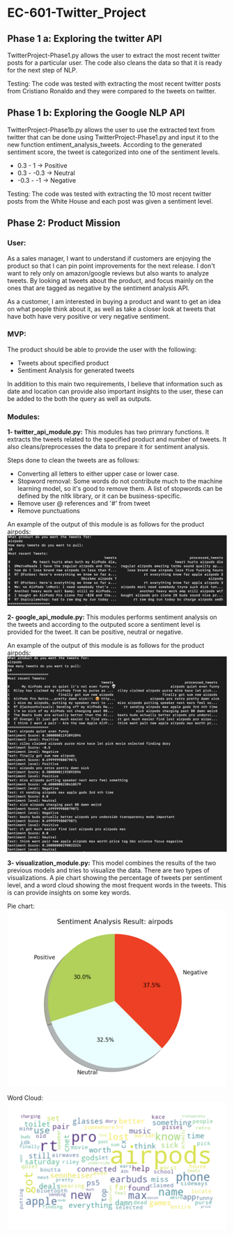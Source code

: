 # EC-601-Twitter_Project

Phase 1 a: Exploring the twitter API
--------

TwitterProject-Phase1.py allows the user to extract the most recent twitter posts for a particular user. 
The code also cleans the data so that it is ready for the next step of NLP. 

Testing: The code was tested with extracting the most recent twitter posts from Cristiano Ronaldo and they were compared to the tweets on twitter.


Phase 1 b: Exploring the Google NLP API 
--------

TwitterProject-Phase1b.py allows the user to use the extracted text from twitter that can be done using TwitterProject-Phase1.py and input it to the new function entiment_analysis_tweets. According to the generated sentiment score, the tweet is categorized into one of the sentiment levels. 
 
 - 0.3 - 1 -> Positive 
 - 0.3 - -0.3 -> Neutral  
 - -0.3 - -1 -> Negative 
 
Testing: The code was tested with extracting the 10 most recent twitter posts from the White House and each post was given a sentiment level. 

Phase 2: Product Mission
--------

### User:
As a sales manager, I want to understand if customers are enjoying the product so that I can pin point improvements for the next release. I don't want to rely only on amazon/google reviews but also wants to analyze tweets. By looking at tweets about the product, and focus mainly on the ones that are tagged as negative by the sentiment analysis API. 

As a customer, I am interested in buying a product and want to get an idea on what people think about it, as well as take a closer look at tweets that have both have very positive or very negative sentiment. 

### MVP: 
The product should be able to provide the user with the following:  
 - Tweets about specified product
 - Sentiment Analysis for generated tweets 

In addition to this main two requirements, I believe that information such as date and location can provide also important insights to the user, these can be added to the both the query as well as outputs. 

### Modules: 

**1- twitter_api_module.py:**
This modules has two primrary functions. It extracts the tweets related to the specified product and number of tweets. It also cleans/preprocesses the data to prepare it for sentiment analysis.

Steps done to clean the tweets are as follows: 
 - Converting all letters to either upper case or lower case.
 - Stopword removal: Some words do not contribute much to the machine learning model, so it's good to remove them. A list of stopwords can be defined by the nltk library, or it can be business-specific.
 - Remove user @ references and '#' from tweet
 - Remove punctuations
 
An example of the output of this module is as follows for the product airpods: 
![alt text](https://github.com/mkhalil1998/EC-601-Twitter_Project/blob/main/Images/module1.png)

**2- google_api_module.py:**
This modules performs sentiment analysis on the tweets and according to the outputed score a sentiment level is provided for the tweet. It can be positive, neutral or negative. 

An example of the output of this module is as follows for the product airpods: 
![alt text](https://github.com/mkhalil1998/EC-601-Twitter_Project/blob/main/Images/module2.png)


**3- visualization_module.py:**
This model combines the results of the two previous models and tries to visualize the data. There are two types of visualizations. A pie chart showing the percentage of tweets per sentiment level, and a word cloud showing the most frequent words in the tweets. This is can provide insights on some key words. 

Pie chart: 
![alt text](https://github.com/mkhalil1998/EC-601-Twitter_Project/blob/main/Images/pie_chart.png)


Word Cloud: 
![alt text](https://github.com/mkhalil1998/EC-601-Twitter_Project/blob/main/Images/word_cloud.png)
